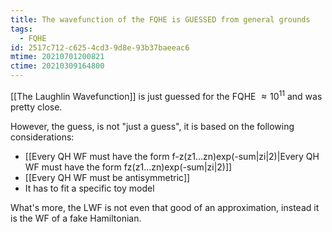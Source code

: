 ```yaml
---
title: The wavefunction of the FQHE is GUESSED from general grounds
tags:
  - FQHE
id: 2517c712-c625-4cd3-9d8e-93b37baeeac6
mtime: 20210701200821
ctime: 20210309164800
---
```


[[The Laughlin Wavefunction]] is just guessed for the FQHE $\approx10^{11}$ and was pretty close.

However, the guess, is not "just a guess", it is based on the following considerations:

- [[Every QH WF must have the form f-z(z1...zn)exp(-sum|zi|2)|Every QH WF must have the form fz(z1...zn)exp(-sum|zi|2)]]
- [[Every QH WF must be antisymmetric]]
- It has to fit a specific toy model

What's more, the LWF is not even that good of an approximation, instead it is the WF of a fake Hamiltonian.

